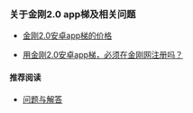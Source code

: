 ### 关于金刚2.0 app梯及相关问题

- [金刚2.0安卓app梯的价格](https://a2zitpro.github.io/web/金刚2.0安卓app型翻墙梯的价格)

- [用金刚2.0安卓app梯，必须在金刚网注册吗？](https://a2zitpro.github.io/web/使用金刚2.0安卓app型翻墙梯不必在金刚网注册)

#### 推荐阅读
- [问题与解答](https://a2zitpro.github.io/web/列表-问题与解答)
